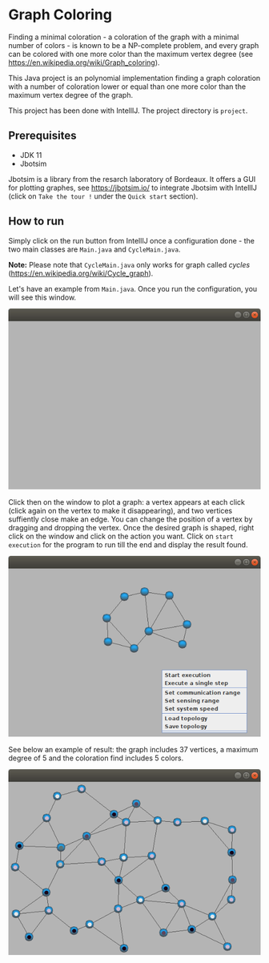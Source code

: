 # Graph Coloring

Finding a minimal coloration - a coloration of the graph with a minimal number of colors - is known to be a NP-complete problem, and every graph can be colored with one more color than the maximum vertex degree (see https://en.wikipedia.org/wiki/Graph_coloring).

This Java project is an polynomial implementation finding a graph coloration with a number of coloration lower or equal than one more color than the maximum vertex degree of the graph. 

This project has been done with IntellIJ. The project directory is `project`.

## Prerequisites

- JDK 11
- Jbotsim

Jbotsim is a library from the resarch laboratory of Bordeaux. It offers a GUI for plotting graphes, see https://jbotsim.io/ to integrate Jbotsim with IntellIJ (click on `Take the tour !` under the `Quick start` section).


## How to run

Simply click on the run button from IntellIJ once a configuration done - the two main classes are `Main.java` and `CycleMain.java`.

**Note:** Please note that `CycleMain.java` only works for graph called *cycles* (https://en.wikipedia.org/wiki/Cycle_graph).

Let's have an example from `Main.java`. Once you run the configuration, you will see this window.

<img src="https://github.com/ltomas837/graphColoring/blob/main/screenshots/initialWindow.png">

Click then on the window to plot a graph: a vertex appears at each click (click again on the vertex to make it disappearing), and two vertices suffiently close make an edge. You can change the position of a vertex by dragging and dropping the vertex.
Once the desired graph is shaped, right click on the window and click on the action you want. Click on `start execution` for the program to run till the end and display the result found.  

<img src="https://github.com/ltomas837/graphColoring/blob/main/screenshots/startRunning.png">

See below an example of result: the graph includes 37 vertices, a maximum degree of 5 and the coloration find includes 5 colors.

<img src="https://github.com/ltomas837/graphColoring/blob/main/screenshots/coloredGraph.png">


